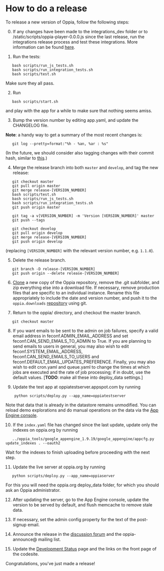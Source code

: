 # How to do a release #

To release a new version of Oppia, follow the following steps:

0. If any changes have been made to the integrations\_dev folder or to /static/scripts/oppia-player-0.0.0.js since the last release, run the integrations release process and test these integrations. More information can be found [here](http://code.google.com/p/oppia/source/browse/integrations_dev/build_new_release.py).

1. Run the tests:
```
   bash scripts/run_js_tests.sh
   bash scripts/run_integration_tests.sh
   bash scripts/test.sh
```
Make sure they all pass.

2. Run
```
   bash scripts/start.sh
```
and play with the app for a while to make sure that nothing seems amiss.

3. Bump the version number by editing app.yaml, and update the CHANGELOG file.

**Note**: a handy way to get a summary of the most recent changes is:

```
   git log --pretty=format:"%h - %an, %ar : %s"
```
(In the future, we should consider also tagging changes with their commit hash, similar to [this](https://github.com/angular/angular.js/blob/master/CHANGELOG.md).)


4. Merge the release branch into both `master` and `develop`, and tag the new release:
```
   git checkout master
   git pull origin master
   git merge release-[VERSION_NUMBER]
   bash scripts/test.sh
   bash scripts/run_js_tests.sh
   bash scripts/run_integration_tests.sh
   git push origin master

   git tag -a v[VERSION_NUMBER] -m 'Version [VERSION_NUMBER]' master
   git push --tags

   git checkout develop
   git pull origin develop
   git merge release-[VERSION_NUMBER]
   git push origin develop
```

(replacing `[VERSION_NUMBER]` with the relevant version number, e.g. `1.1.0`).

5. Delete the release branch.
```
   git branch -D release-[VERSION_NUMBER]
   git push origin --delete release-[VERSION_NUMBER]
```

6. [Clone](https://code.google.com/p/oppia/source/checkout) a new copy of the Oppia repository, remove the .git subfolder, and zip everything else into a download file. If necessary, remove production files that are specific to an individual instance. Rename this file appropriately to include the date and version number, and push it to the `oppia.downloads` [repository](https://code.google.com/p/oppia/source/list?repo=downloads) using git.

7. Return to the oppia/ directory, and checkout the master branch.
```
   git checkout master
```

8. If you want emails to be sent to the admin on job failures, specify a valid email address in feconf.ADMIN\_EMAIL\_ADDRESS and set feconf.CAN\_SEND\_EMAILS\_TO\_ADMIN to True. If you are planning to send emails to users in general, you may also wish to edit feconf.SYSTEM\_EMAIL\_ADDRESS, feconf.CAN\_SEND\_EMAILS\_TO\_USERS and feconf.DEFAULT\_EMAIL\_UPDATES\_PREFERENCE. Finally, you may also wish to edit cron.yaml and queue.yaml to change the times at which jobs are executed and the rate of job processing; if in doubt, use the default values. [**TODO**: make all these into deploy\_data settings.]

9. Update the test app at oppiatestserver.appspot.com by running
```
    python scripts/deploy.py --app_name=oppiatestserver
```
Note that data that is already in the datastore remains unmodified. You can reload demo explorations and do manual operations on the data via the [App Engine console](http://appengine.google.com).

10. If the `index.yaml` file has changed since the last update, update only the indexes on oppia.org by running
```
   ../oppia_tools/google_appengine_1.9.19/google_appengine/appcfg.py update_indexes . --oauth2
```
Wait for the indexes to finish uploading before proceeding with the next step.

11. Update the live server at oppia.org by running
```
   python scripts/deploy.py --app_name=oppiaserver
```
For this you will need the oppia.org deploy\_data folder, for which you should ask an Oppia administrator.

12. After updating the server, go to the App Engine console, update the version to be served by default, and flush memcache to remove stale data.

13. If necessary, set the admin config property for the text of the post-signup email.

14. Announce the release in the [discussion forum](https://groups.google.com/forum/?fromgroups#!aboutgroup/oppia) and the oppia-announce@ mailing list.

15. Update the [Development Status](DevelopmentStatus.md) page and the links on the front page of the codesite.

Congratulations, you've just made a release!